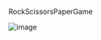 RockScissorsPaperGame

![image](https://github.com/user-attachments/assets/35829406-e918-44b1-a88b-f47f9b6c3614)
